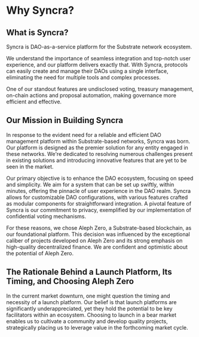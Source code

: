 # Why Syncra?

## What is Syncra?

Syncra is DAO-as-a-service platform for the Substrate network ecosystem.

We understand the importance of seamless integration and top-notch user experience, and our platform delivers exactly that. With Syncra, protocols can easily create and manage their DAOs using a single interface, eliminating the need for multiple tools and complex processes.

One of our standout features are undisclosed voting, treasury management, on-chain actions and proposal automation, making governance more efficient and effective.

## Our Mission in Building Syncra

In response to the evident need for a reliable and efficient DAO management platform within Substrate-based networks, Syncra was born. Our platform is designed as the premier solution for any entity engaged in these networks. We're dedicated to resolving numerous challenges present in existing solutions and introducing innovative features that are yet to be seen in the market.

Our primary objective is to enhance the DAO ecosystem, focusing on speed and simplicity. We aim for a system that can be set up swiftly, within minutes, offering the pinnacle of user experience in the DAO realm. Syncra allows for customizable DAO configurations, with various features crafted as modular components for straightforward integration. A pivotal feature of Syncra is our commitment to privacy, exemplified by our implementation of confidential voting mechanisms.

For these reasons, we chose Aleph Zero, a Substrate-based blockchain, as our foundational platform. This decision was influenced by the exceptional caliber of projects developed on Aleph Zero and its strong emphasis on high-quality decentralized finance. We are confident and optimistic about the potential of Aleph Zero.

## The Rationale Behind a Launch Platform, Its Timing, and Choosing Aleph Zero

In the current market downturn, one might question the timing and necessity of a launch platform. Our belief is that launch platforms are significantly underappreciated, yet they hold the potential to be key facilitators within an ecosystem. Choosing to launch in a bear market enables us to cultivate a community and develop quality projects, strategically placing us to leverage value in the forthcoming market cycle.
